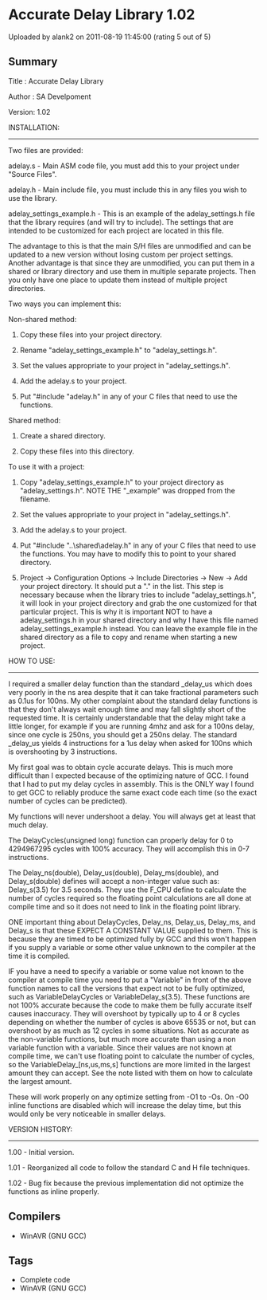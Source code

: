 # Accurate Delay Library 1.02

Uploaded by alank2 on 2011-08-19 11:45:00 (rating 5 out of 5)

## Summary

Title : Accurate Delay Library  

Author : SA Develpoment  

Version: 1.02


INSTALLATION:  

-------------


Two files are provided:


adelay.s - Main ASM code file, you must add this to your project under "Source Files".


adelay.h - Main include file, you must include this in any files you wish to use the library.


adelay\_settings\_example.h - This is an example of the adelay\_settings.h file that the library requires (and will try to include). The settings that are intended to be customized for each project are located in this file.


The advantage to this is that the main S/H files are unmodified and can be updated to a new version without losing custom per project settings. Another advantage is that since they are unmodified, you can put them in a shared or library directory and use them in multiple separate projects. Then you only have one place to update them instead of multiple project directories.


Two ways you can implement this:


Non-shared method:


1. Copy these files into your project directory.  

2. Rename "adelay\_settings\_example.h" to "adelay\_settings.h".  

3. Set the values appropriate to your project in "adelay\_settings.h".  

4. Add the adelay.s to your project.  

5. Put "#include "adelay.h" in any of your C files that need to use the functions.


Shared method:


1. Create a shared directory.  

2. Copy these files into this directory.


To use it with a project:


1. Copy "adelay\_settings\_example.h" to your project directory as "adelay\_settings.h". NOTE THE "\_example" was dropped from the filename.  

2. Set the values appropriate to your project in "adelay\_settings.h".  

3. Add the adelay.s to your project.  

4. Put "#include "..\shared\adelay.h" in any of your C files that need to use the functions. You may have to modify this to point to your shared directory.  

5. Project -> Configuration Options -> Include Directories -> New -> Add your project directory. It should put a ".\" in the list. This step is necessary because when the library tries to include "adelay\_settings.h", it will look in your project directory and grab the one customized for that particular project. This is why it is important NOT to have a adelay\_settings.h in your shared directory and why I have this file named adelay\_settings\_example.h instead. You can leave the example file in the shared directory as a file to copy and rename when starting a new project.


HOW TO USE:  

-----------


I required a smaller delay function than the standard \_delay\_us which does very poorly in the ns area despite that it can take fractional parameters such as 0.1us for 100ns. My other complaint about the standard delay functions is that they don't always wait enough time and may fall slightly short of the requested time. It is certainly understandable that the delay might take a little longer, for example if you are running 4mhz and ask for a 100ns delay, since one cycle is 250ns, you should get a 250ns delay. The standard \_delay\_us yields 4 instructions for a 1us delay when asked for 100ns which is overshooting by 3 instructions.


My first goal was to obtain cycle accurate delays. This is much more difficult than I expected because of the optimizing nature of GCC. I found that I had to put my delay cycles in assembly. This is the ONLY way I found to get GCC to reliably produce the same exact code each time (so the exact number of cycles can be predicted).


My functions will never undershoot a delay. You will always get at least that much delay.


The DelayCycles(unsigned long) function can properly delay for 0 to 4294967295 cycles with 100% accuracy. They will accomplish this in 0-7 instructions.


The Delay\_ns(double), Delay\_us(double), Delay\_ms(double), and Delay\_s(double) defines will accept a non-integer value such as: Delay\_s(3.5) for 3.5 seconds. They use the F\_CPU define to calculate the number of cycles required so the floating point calculations are all done at compile time and so it does not need to link in the floating point library.


ONE important thing about DelayCycles, Delay\_ns, Delay\_us, Delay\_ms, and Delay\_s is that these EXPECT A CONSTANT VALUE supplied to them. This is because they are timed to be optimized fully by GCC and this won't happen if you supply a variable or some other value unknown to the compiler at the time it is compiled.


IF you have a need to specify a variable or some value not known to the compiler at compile time you need to put a "Variable" in front of the above function names to call the versions that expect not to be fully optimized, such as VariableDelayCycles or VariableDelay\_s(3.5). These functions are not 100% accurate because the code to make them be fully accurate itself causes inaccuracy. They will overshoot by typically up to 4 or 8 cycles depending on whether the number of cycles is above 65535 or not, but can overshoot by as much as 12 cycles in some situations. Not as accurate as the non-variable functions, but much more accurate than using a non variable function with a variable. Since their values are not known at compile time, we can't use floating point to calculate the number of cycles, so the VariableDelay\_[ns,us,ms,s] functions are more limited in the largest amount they can accept. See the note listed with them on how to calculate the largest amount.


These will work properly on any optimize setting from -O1 to -Os. On -O0 inline functions are disabled which will increase the delay time, but this would only be very noticeable in smaller delays.


VERSION HISTORY:  

----------------


1.00 - Initial version.


1.01 - Reorganized all code to follow the standard C and H file techniques.


1.02 - Bug fix because the previous implementation did not optimize the functions as inline properly.

## Compilers

- WinAVR (GNU GCC)

## Tags

- Complete code
- WinAVR (GNU GCC)
